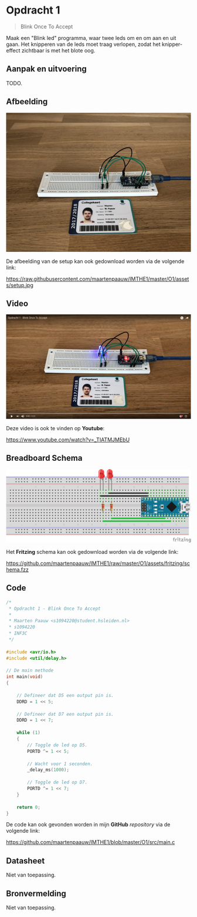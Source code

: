 # Opdracht 1

> Blink Once To Accept

Maak een "Blink led" programma, waar twee leds om en om aan en uit gaan. Het knipperen van de leds moet traag verlopen, zodat het knipper-effect zichtbaar is met het blote oog.

## Aanpak en uitvoering

TODO.

## Afbeelding

![setup](assets/setup.jpg)

De afbeelding van de setup kan ook gedownload worden via de volgende link:

https://raw.githubusercontent.com/maartenpaauw/IMTHE1/master/O1/assets/setup.jpg

## Video

[![setup](assets/youtube.png)](https://www.youtube.com/watch?v=_TIATMJMEbU)

Deze video is ook te vinden op **Youtube**:

https://www.youtube.com/watch?v=_TIATMJMEbU

## Breadboard Schema

[![schema](assets/fritzing/schema.png)](https://raw.githubusercontent.com/maartenpaauw/IMTHE1/master/O1/assets/fritzing/schema.png)

Het **Fritzing** schema kan ook gedownload worden via de volgende link:

https://github.com/maartenpaauw/IMTHE1/raw/master/O1/assets/fritzing/schema.fzz

## Code

```c
/*
 * Opdracht 1 - Blink Once To Accept
 * 
 * Maarten Paauw <s1094220@student.hsleiden.nl>
 * s1094220
 * INF3C
 */

#include <avr/io.h>
#include <util/delay.h>

// De main methode
int main(void)
{

    // Defineer dat D5 een output pin is.
    DDRD = 1 << 5;

    // Defineer dat D7 een output pin is.
    DDRD = 1 << 7;

    while (1)
    {
        // Toggle de led op D5.
        PORTD ^= 1 << 5;

        // Wacht voor 1 seconden.
        _delay_ms(1000);

        // Toggle de led op D7.
        PORTD ^= 1 << 7;
    }

    return 0;
}
```

De code kan ook gevonden worden in mijn **GitHub** *repository* via de volgende link:

https://github.com/maartenpaauw/IMTHE1/blob/master/O1/src/main.c

## Datasheet

Niet van toepassing.

## Bronvermelding

Niet van toepassing.
